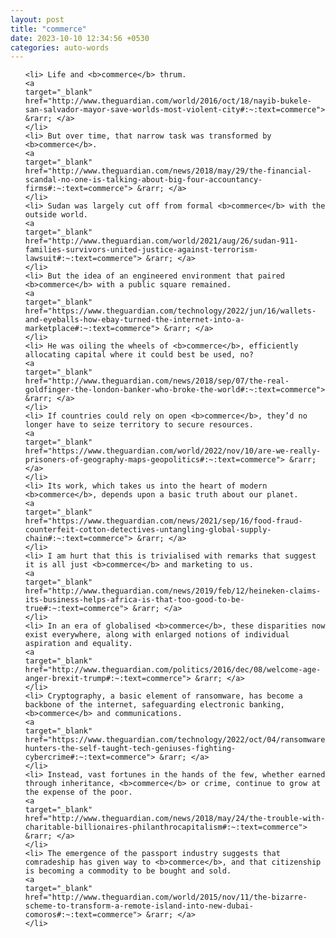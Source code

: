 ```yaml
---
layout: post
title: "commerce"
date: 2023-10-10 12:34:56 +0530
categories: auto-words
---
```

<ol>

    <li> Life and <b>commerce</b> thrum.
    <a 
    target="_blank" 
    href="http://www.theguardian.com/world/2016/oct/18/nayib-bukele-san-salvador-mayor-save-worlds-most-violent-city#:~:text=commerce"> &rarr; </a>
    </li>
    <li> But over time, that narrow task was transformed by <b>commerce</b>.
    <a 
    target="_blank" 
    href="http://www.theguardian.com/news/2018/may/29/the-financial-scandal-no-one-is-talking-about-big-four-accountancy-firms#:~:text=commerce"> &rarr; </a>
    </li>
    <li> Sudan was largely cut off from formal <b>commerce</b> with the outside world.
    <a 
    target="_blank" 
    href="http://www.theguardian.com/world/2021/aug/26/sudan-911-families-survivors-united-justice-against-terrorism-lawsuit#:~:text=commerce"> &rarr; </a>
    </li>
    <li> But the idea of an engineered environment that paired <b>commerce</b> with a public square remained.
    <a 
    target="_blank" 
    href="https://www.theguardian.com/technology/2022/jun/16/wallets-and-eyeballs-how-ebay-turned-the-internet-into-a-marketplace#:~:text=commerce"> &rarr; </a>
    </li>
    <li> He was oiling the wheels of <b>commerce</b>, efficiently allocating capital where it could best be used, no?
    <a 
    target="_blank" 
    href="http://www.theguardian.com/news/2018/sep/07/the-real-goldfinger-the-london-banker-who-broke-the-world#:~:text=commerce"> &rarr; </a>
    </li>
    <li> If countries could rely on open <b>commerce</b>, they’d no longer have to seize territory to secure resources.
    <a 
    target="_blank" 
    href="https://www.theguardian.com/world/2022/nov/10/are-we-really-prisoners-of-geography-maps-geopolitics#:~:text=commerce"> &rarr; </a>
    </li>
    <li> Its work, which takes us into the heart of modern <b>commerce</b>, depends upon a basic truth about our planet.
    <a 
    target="_blank" 
    href="https://www.theguardian.com/news/2021/sep/16/food-fraud-counterfeit-cotton-detectives-untangling-global-supply-chain#:~:text=commerce"> &rarr; </a>
    </li>
    <li> I am hurt that this is trivialised with remarks that suggest it is all just <b>commerce</b> and marketing to us.
    <a 
    target="_blank" 
    href="http://www.theguardian.com/news/2019/feb/12/heineken-claims-its-business-helps-africa-is-that-too-good-to-be-true#:~:text=commerce"> &rarr; </a>
    </li>
    <li> In an era of globalised <b>commerce</b>, these disparities now exist everywhere, along with enlarged notions of individual aspiration and equality.
    <a 
    target="_blank" 
    href="http://www.theguardian.com/politics/2016/dec/08/welcome-age-anger-brexit-trump#:~:text=commerce"> &rarr; </a>
    </li>
    <li> Cryptography, a basic element of ransomware, has become a backbone of the internet, safeguarding electronic banking, <b>commerce</b> and communications.
    <a 
    target="_blank" 
    href="https://www.theguardian.com/technology/2022/oct/04/ransomware-hunters-the-self-taught-tech-geniuses-fighting-cybercrime#:~:text=commerce"> &rarr; </a>
    </li>
    <li> Instead, vast fortunes in the hands of the few, whether earned through inheritance, <b>commerce</b> or crime, continue to grow at the expense of the poor.
    <a 
    target="_blank" 
    href="http://www.theguardian.com/news/2018/may/24/the-trouble-with-charitable-billionaires-philanthrocapitalism#:~:text=commerce"> &rarr; </a>
    </li>
    <li> The emergence of the passport industry suggests that comradeship has given way to <b>commerce</b>, and that citizenship is becoming a commodity to be bought and sold.
    <a 
    target="_blank" 
    href="http://www.theguardian.com/world/2015/nov/11/the-bizarre-scheme-to-transform-a-remote-island-into-new-dubai-comoros#:~:text=commerce"> &rarr; </a>
    </li>
